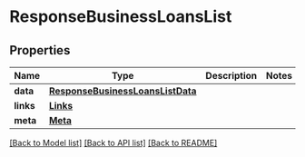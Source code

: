 # ResponseBusinessLoansList

## Properties
Name | Type | Description | Notes
------------ | ------------- | ------------- | -------------
**data** | [**ResponseBusinessLoansListData**](ResponseBusinessLoansListData.md) |  | 
**links** | [**Links**](Links.md) |  | 
**meta** | [**Meta**](Meta.md) |  | 

[[Back to Model list]](../README.md#documentation-for-models) [[Back to API list]](../README.md#documentation-for-api-endpoints) [[Back to README]](../README.md)

